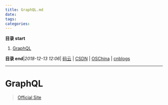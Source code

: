 ```yaml
---
title: GraphQL.md
date: 
tags: 
categories: 
---
```


**目录 start**
 
1. [GraphQL](#graphql)

**目录 end**|_2018-12-13 12:06_| [码云](https://gitee.com/gin9) | [CSDN](http://blog.csdn.net/kcp606) | [OSChina](https://my.oschina.net/kcp1104) | [cnblogs](http://www.cnblogs.com/kuangcp)
****************************************
# GraphQL
> [Official Site](https://graphql.org)

